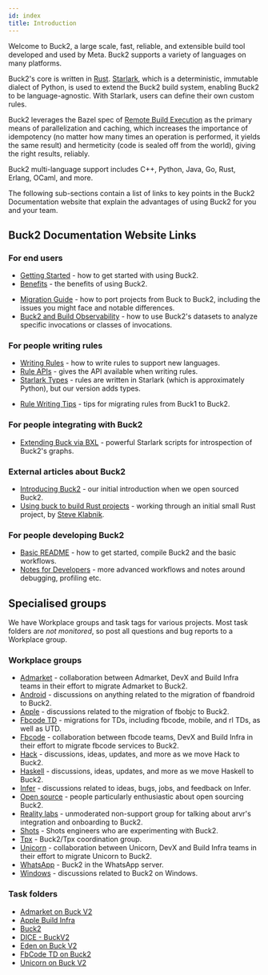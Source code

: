 ```yaml
---
id: index
title: Introduction
---
```


Welcome to Buck2, a large scale, fast, reliable, and extensible build tool developed and used by Meta. Buck2 supports a variety of languages on many platforms.

Buck2's core is written in [Rust](https://www.rust-lang.org/). [Starlark](https://github.com/bazelbuild/starlark), which is a deterministic, immutable dialect of Python, is used to extend the Buck2 build system, enabling Buck2 to be language-agnostic. With Starlark, users can define their own custom rules.

Buck2 leverages the Bazel spec of [Remote Build Execution](https://bazel.build/remote/rbe) as the primary means of parallelization and caching, which increases the importance of idempotency (no matter how many times an operation is performed, it yields the same result) and hermeticity (code is sealed off from the world), giving the right results, reliably.

Buck2 multi-language support includes C++, Python, Java, Go, Rust, Erlang, OCaml, and more.

The following sub-sections contain a list of links to key points in the Buck2 Documentation website that explain the advantages of using Buck2 for you and your team.

## Buck2 Documentation Website Links

### For end users

* [Getting Started](getting_started.md) - how to get started with using Buck2.
* [Benefits](benefits.md) - the benefits of using Buck2.

<FbInternalOnly>

* [Migration Guide](migration_guide.fb.md) - how to port projects from Buck to Buck2, including the issues you might face and notable differences.
* [Buck2 and Build Observability](developers/observability.fb.md) - how to use Buck2's datasets to analyze specific invocations or classes of invocations.

</FbInternalOnly>

### For people writing rules

* [Writing Rules](rule_authors/writing_rules.md) - how to write rules to support new languages.
* [Rule APIs](rule_authors/rule_api.md) - gives the API available when writing rules.
* [Starlark Types](https://github.com/facebookexperimental/starlark-rust/blob/main/docs/types.md) - rules are written in Starlark (which is approximately Python), but our version adds types.

<FbInternalOnly>

* [Rule Writing Tips](rule_authors/rule_writing_tips.fb.md) - tips for migrating rules from Buck1 to Buck2.

</FbInternalOnly>

### For people integrating with Buck2

* [Extending Buck via BXL](developers/bxl.md) - powerful Starlark scripts for introspection of Buck2's graphs.

### External articles about Buck2

* [Introducing Buck2](https://engineering.fb.com/2023/04/06/open-source/buck2-open-source-large-scale-build-system/) - our initial introduction when we open sourced Buck2.
* [Using buck to build Rust projects](https://steveklabnik.com/writing/using-buck-to-build-rust-projects) - working through an initial small Rust project, by [Steve Klabnik](https://steveklabnik.com/).

<FbInternalOnly>

### For people developing Buck2

* [Basic README](https://www.internalfb.com/code/fbsource/fbcode/buck2/README.md) - how to get started, compile Buck2 and the basic workflows.
* [Notes for Developers](developers/developers.fb.md) - more advanced workflows and notes around debugging, profiling etc.

## Specialised groups

We have Workplace groups and task tags for various projects. Most task folders are *not monitored*, so post all questions and bug reports to a Workplace group.

### Workplace groups

* [Admarket](https://fb.workplace.com/groups/2011248092366093) - collaboration between Admarket, DevX and Build Infra teams in their effort to migrate Admarket to Buck2.
* [Android](https://fb.workplace.com/groups/4318511658259181) - discussions on anything related to the migration of fbandroid to Buck2.
* [Apple](https://fb.workplace.com/groups/305599448025888/) - discussions related to the migration of fbobjc to Buck2.
* [Fbcode TD](https://fb.workplace.com/groups/603286664133355/) - migrations for TDs, including fbcode, mobile, and rl TDs, as well as UTD.
* [Fbcode](https://fb.workplace.com/groups/1080276222750085) - collaboration between fbcode teams, DevX and Build Infra in their effort to migrate fbcode services to Buck2.
* [Hack](https://fb.workplace.com/groups/496546384752884) - discussions, ideas, updates, and more as we move Hack to Buck2.
* [Haskell](https://fb.workplace.com/groups/202582585277200/) - discussions, ideas, updates, and more as we move Haskell to Buck2.
* [Infer](https://fb.workplace.com/groups/601798364244831/) - discussions related to ideas, bugs, jobs, and feedback on Infer.
* [Open source](https://fb.workplace.com/groups/3434452653448246) - people particularly enthusiastic about open sourcing Buck2.
* [Reality labs](https://fb.workplace.com/groups/930797200910874/) - unmoderated non-support group for talking about arvr's integration and onboarding to Buck2.
* [Shots](https://fb.workplace.com/groups/4899204743424118) - Shots engineers who are experimenting with Buck2.
* [Tpx](https://fb.workplace.com/groups/900436963938958/) - Buck2/Tpx coordination group.
* [Unicorn](https://fb.workplace.com/groups/503973410692177) - collaboration between Unicorn, DevX and Build Infra teams in their effort to migrate Unicorn to Buck2.
* [WhatsApp](https://fb.workplace.com/groups/whatsapp.buck2) - Buck2 in the WhatsApp server.
* [Windows](https://fb.workplace.com/groups/580747310463852/) - discussions related to Buck2 on Windows.

### Task folders

* [Admarket on Buck V2](https://www.internalfb.com/tasks?q=163089765955500)
* [Apple Build Infra](https://www.internalfb.com/tasks?q=1710478139132259)
* [Buck2](https://www.internalfb.com/tasks?q=446583836738538)
* [DICE - BuckV2](https://www.internalfb.com/tasks?q=413466250534831)
* [Eden on Buck V2](https://www.internalfb.com/tasks?q=406698320868619)
* [FbCode TD on Buck2](https://www.internalfb.com/tasks?q=980682532796984)
* [Unicorn on Buck V2](https://www.internalfb.com/tasks?q=262220628906648)

</FbInternalOnly>
